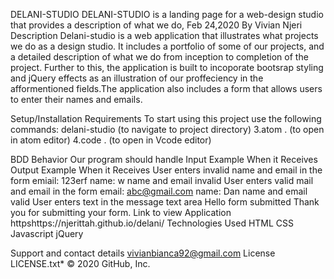 DELANI-STUDIO
DELANI-STUDIO is a landing page for a web-design studio that provides a description of what we do, Feb 24,2020
By Vivian Njeri
Description
Delani-studio is a web application that illustrates what projects we do as a design studio. It includes a portfolio of some of our projects, and a detailed description of what we do from inception to completion of the project. Further to this, the application is built to incoporate bootsrap styling and jQuery effects as an illustration of our proffeciency in the afformentioned fields.The application also includes a form that allows users to enter their names and emails.

Setup/Installation Requirements
To start using this project use the following commands:  delani-studio (to navigate to project directory) 3.atom . (to open in atom editor) 4.code . (to open in Vcode editor)

BDD
Behavior Our program should handle	Input Example When it Receives	Output Example When it Receives
User enters invalid name and email in the form	emiail: 123erf name: w	name and email invalid
User enters valid mail and email in the form	email: abc@gmail.com name: Dan	name and email valid
User enters text in the message text area	Hello form submitted	Thank you for submitting your form.
Link to view Application
httpshttps://njerittah.github.io/delani/
Technologies Used
HTML CSS Javascript jQuery

Support and contact details
vivianbianca92@gmail.com
License
LICENSE.txt*
© 2020 GitHub, Inc.
